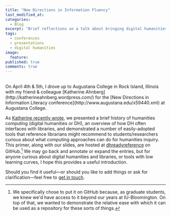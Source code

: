 ```yaml
---
title: "New Directions in Information Fluency"
last_modified_at: 
categories:
  - Blog
excerpt: "Brief reflections on a talk about bringing digital humanities to the reference desk, which I co-presented with Katherine Ahnberg at the New Directions in Information Fluency conference."
tags: 
  - conferences
  - presentations
  - digital humanities
image:
  feature:
published: true
comments: true
---
```

<br />
On April 4th & 5th, I drove up to Augustana College in Rock Island, Illinois with my friend & colleague [Katherine Ahnberg](http://katherineahnberg.wordpress.com/) for the [New Directions in Information Literacy conference](http://www.augustana.edu/x59440.xml) at Augustana College.  

As [Katherine recently wrote](http://katherineahnberg.wordpress.com/2014/08/24/bringing-digital-humanities-to-the-desk/), we presented a brief history of humanities computing (digital humanities or DH), an overview of how DH often interfaces with libraries, and demonstrated a number of easily-adopted tools that reference librarians might recommend to students/researchers curious about what computing approaches can do for humanities inquiry. This primer, along with our slides, are hosted at [dhreadyreference](https://github.com/ryan-p-randall/dhreadyreference) on GitHub.[^yghb] We may go back and annotate or expand the entries, but for anyone curious about digital humanities and libraries, or tools with low learning curves, I hope this provides a useful introduction.   

Should you find it useful—or should you like to add things or ask for clarification—feel free to [get in touch](https://twitter.com/foureyedsoul).   

[^yghb]: We specifically chose to put it on GitHub because, as graduate students, we knew we'd have access to it beyond our years at IU-Bloomington. On top of that, we wanted to demonstrate the relative ease with which it can be used as a repository for these sorts of things.  